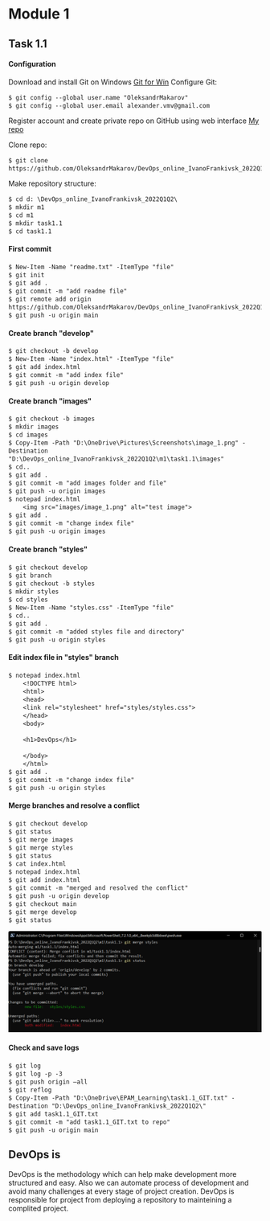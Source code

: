 # Module 1
## Task 1.1
#### Configuration
Download and install Git on Windows [Git for Win](https://git-scm.com/download/win)
Configure Git:
```
$ git config --global user.name "OleksandrMakarov"
$ git config --global user.email alexander.vmv@gmail.com
```
Register account and create private repo on GitHub using web interface [My repo](https://github.com/OleksandrMakarov/DevOps_online_IvanoFrankivsk_2022Q1Q2)

Clone repo:
```
$ git clone https://github.com/OleksandrMakarov/DevOps_online_IvanoFrankivsk_2022Q1Q2.git
```
Make repository structure:
```
$ cd d: \DevOps_online_IvanoFrankivsk_2022Q1Q2\
$ mkdir m1
$ cd m1
$ mkdir task1.1
$ cd task1.1
```
#### First commit
```
$ New-Item -Name "readme.txt" -ItemType "file"
$ git init
$ git add .
$ git commit -m "add readme file"
$ git remote add origin https://github.com/OleksandrMakarov/DevOps_online_IvanoFrankivsk_2022Q1Q2.git
$ git push -u origin main
```
#### Create branch "develop"

```
$ git checkout -b develop
$ New-Item -Name "index.html" -ItemType "file"
$ git add index.html
$ git commit -m "add index file"
$ git push -u origin develop
```
#### Create branch "images"
```
$ git checkout -b images
$ mkdir images
$ cd images
$ Copy-Item -Path "D:\OneDrive\Pictures\Screenshots\image_1.png" -Destination "D:\DevOps_online_IvanoFrankivsk_2022Q1Q2\m1\task1.1\images"
$ cd..
$ git add .
$ git commit -m "add images folder and file"
$ git push -u origin images
$ notepad index.html
    <img src="images/image_1.png" alt="test image">
$ git add .
$ git commit -m "change index file"
$ git push -u origin images
```
#### Create branch "styles"
```
$ git checkout develop
$ git branch
$ git checkout -b styles
$ mkdir styles
$ cd styles
$ New-Item -Name "styles.css" -ItemType "file"
$ cd..
$ git add .
$ git commit -m "added styles file and directory"
$ git push -u origin styles
```
#### Edit index file in "styles" branch
```
$ notepad index.html
    <!DOCTYPE html>
    <html>
    <head>
    <link rel="stylesheet" href="styles/styles.css">
    </head>
    <body>

    <h1>DevOps</h1>

    </body>
    </html>
$ git add .
$ git commit -m "change index file"
$ git push -u origin styles
```
#### Merge branches and resolve a conflict
```
$ git checkout develop
$ git status
$ git merge images
$ git merge styles
$ git status
$ cat index.html
$ notepad index.html
$ git add index.html
$ git commit -m "merged and resolved the conflict"
$ git push -u origin develop
$ git checkout main
$ git merge develop
$ git status
```
![alt text](images/screenshot_for_readme.png)
#### Check and save logs 
```
$ git log
$ git log -p -3
$ git push origin –all
$ git reflog
$ Copy-Item -Path "D:\OneDrive\EPAM_Learning\task1.1_GIT.txt" -Destination "D:\DevOps_online_IvanoFrankivsk_2022Q1Q2\"
$ git add task1.1_GIT.txt
$ git commit -m "add task1.1_GIT.txt to repo"
$ git push -u origin main
```

## DevOps is
DevOps is the methodology which can help make development more structured and easy. Also we can automate process of development and avoid many challenges at every stage of project creation.
DevOps is responsible for project from deploying a repository to mainteining a complited project.
